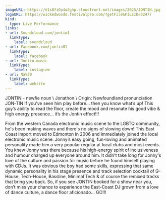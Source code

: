 ```yaml
---
imageURL: https://d1s8fi0p4o2ghp.cloudfront.net/images/2025/JONTIN.jpg
logoURL: https://wickedwoods.festivalpro.com/?getFile&FILEID=32477
kind:
  type: Live Performance
links:
- url: Soundcloud.com/jontin1
  linkType:
    label: soundcloud
- url: Facebook.com/jontin01
  linkType:
    label: facebook
- url: Jontin.music
  linkType:
    label: instagram
- url: Na%20
  linkType:
    label: website
---
```

JONTIN - newfie noun \ Jonathon \ Origin: Newfoundland pronunciation JON-TIN 
If you've seen him play before... then you know what’s up! This guy’s ability to read the 
floor, create the mood and resonate his good vibe & high energy presence… it’s the Jontin 
effect!!! 

From the western Canada electronic music scene to the LGBTQ community, he's been 
making waves and there's no signs of slowing down! This East Coast import moved to 
Edmonton in 2006 and immediately joined the local electronic music scene. Jonny’s easy 
going, fun-loving and animated personality made him a very popular regular at local clubs 
and most events. You knew Jonny was there because his high-energy spirit of 
inclusiveness and humour charged up everyone around him. It didn't take long for Jonny's 
love of the culture and passion for music before he found himself playing with CDJs. It was 
obvious the boy had some skills, expressing that same dynamic personality in his stage 
presence and track selection cocktail of G-House, Tech-House, Bassline, Minimal Tech & of 
course the remixed tracks that bring you back. 
So, if you see JONTIN booked for a show near you, don’t miss your chance to experience 
the East-Coast DJ grown from a love of dance culture, a dance floor aficionado… GO!!!
